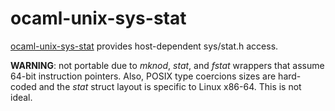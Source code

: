 ocaml-unix-sys-stat
================

[ocaml-unix-sys-stat](https://github.com/dsheets/ocaml-unix-sys-stat) provides
host-dependent sys/stat.h access.

**WARNING**: not portable due to *mknod*, *stat*, and *fstat* wrappers
that assume 64-bit instruction pointers. Also, POSIX type coercions
sizes are hard-coded and the *stat* struct layout is specific to Linux
x86-64. This is not ideal.
